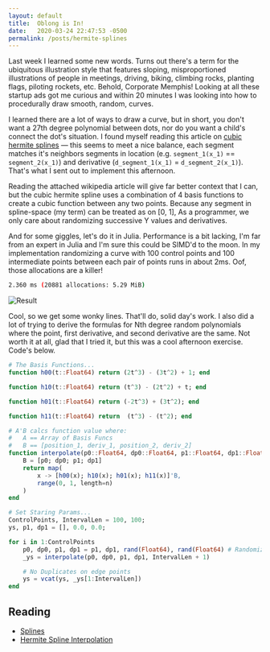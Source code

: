 ```yaml
---
layout: default
title:  Oblong is In!
date:   2020-03-24 22:47:53 -0500
permalink: /posts/hermite-splines
---
```


Last week I learned some new words. Turns out there's a term for the ubiquitous illustration style that features sloping, misproportioned illustrations of people in meetings, driving, biking, climbing rocks, planting flags, piloting rockets, etc. Behold, Corporate Memphis! Looking at all these startup ads got me curious and within 20 minutes I was looking into how to procedurally draw smooth, random, curves.

I learned there are a lot of ways to draw a curve, but in short, you don't want a 27th degree polynomial between dots, nor do you want a child's connect the dot's situation. I found myself reading this article on [cubic hermite splines](https://en.wikipedia.org/wiki/Cubic_Hermite_spline) &mdash; this seems to meet a nice balance, each segment matches it's neighbors segments in location (e.g. `segment_1(x_1)` == `segment_2(x_1)`) and derivative (`d_segment_1(x_1)` = `d_segment_2(x_1)`). That's what I sent out to implement this afternoon.

Reading the attached wikipedia article will give far better context that I can, but the cubic hermite spline uses a combination of 4 basis functions to create a cubic function between any two points. Because any segment in spline-space (my term) can be treated as on [0, 1], As a programmer, we only care about randomizing successive Y values and derivatives.

And for some giggles, let's do it in Julia. Performance is a bit lacking, I'm far from an expert in Julia and I'm sure this could be SIMD'd to the moon. In my implementation randomizing a curve with 100 control points and 100 intermediate points between each pair of points runs in about 2ms. Oof, those allocations are a killer!

```bash
2.360 ms (20881 allocations: 5.29 MiB)
```

![Result](./big-rutabaga/diagrams/result.png)

Cool, so we get some wonky lines. That'll do, solid day's work. I also did a lot of trying to derive the formulas for Nth degree random polynomials where the point, first derivative, and second derivative are the same. Not worth it at all, glad that I tried it, but this was a cool afternoon exercise. Code's below.


```julia
# The Basis Functions...
function h00(t::Float64) return (2t^3) - (3t^2) + 1; end

function h10(t::Float64) return (t^3) - (2t^2) + t; end

function h01(t::Float64) return (-2t^3) + (3t^2); end

function h11(t::Float64) return  (t^3) - (t^2); end

# A'B calcs function value where:
#   A == Array of Basis Funcs
#   B == [position_1, deriv_1, position_2, deriv_2]
function interpolate(p0::Float64, dp0::Float64, p1::Float64, dp1::Float64, n::Int64)
    B = [p0; dp0; p1; dp1]    
    return map(
        x -> [h00(x); h10(x); h01(x); h11(x)]'B, 
        range(0, 1, length=n)
    )
end

# Set Staring Params...
ControlPoints, IntervalLen = 100, 100;
ys, p1, dp1 = [], 0.0, 0.0;

for i in 1:ControlPoints
    p0, dp0, p1, dp1 = p1, dp1, rand(Float64), rand(Float64) # Randomize Point N+1
    _ys = interpolate(p0, dp0, p1, dp1, IntervalLen + 1)

    # No Duplicates on edge points
    ys = vcat(ys, _ys[1:IntervalLen])
end
```

## Reading

* [Splines](https://people.cs.clemson.edu/~dhouse/courses/405/notes/splines.pdf)
* [Hermite Spline Interpolation](https://www.youtube.com/watch?v=p49NFtgEuNs)